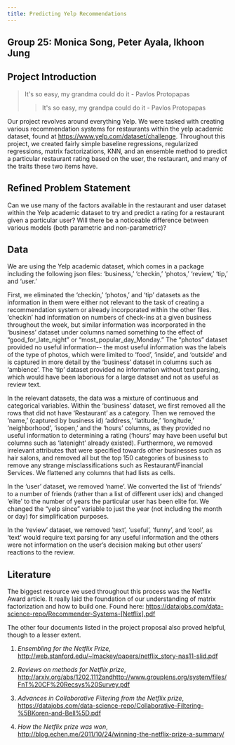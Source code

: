 ```yaml
---
title: Predicting Yelp Recommendations
---
```


## Group 25: Monica Song, Peter Ayala, Ikhoon Jung 



## Project Introduction

>It's so easy, my grandma could do it - Pavlos Protopapas
>
>> It's so easy, my grandpa could do it - Pavlos Protopapas

Our project revolves around everything Yelp. We were tasked with creating various recommendation systems for restaurants within the yelp academic dataset, found at https://www.yelp.com/dataset/challenge. Throughout this project, we created fairly simple baseline regressions, regularized regressions, matrix factorizations, KNN, and an ensemble method to predict a particular restaurant rating based on the user, the restaurant, and many of the traits these two items have. 

## Refined Problem Statement

Can we use many of the factors available in the restaurant and user dataset within the Yelp academic dataset to try and predict a rating for a restaurant given a particular user? Will there be a noticeable difference between various models (both parametric and non-parametric)? 

## Data

We are using the Yelp academic dataset, which comes in a package including the following json files: ‘business,’ ‘checkin,’ ‘photos,’ ‘review,’ ‘tip,’ and ‘user.’

First, we eliminated the ‘checkin,’ ‘photos,’ and ‘tip’ datasets as the information in them were either not relevant to the task of creating a recommendation system or already incorporated within the other files. ‘checkin’ had information on numbers of check-ins at a given business throughout the week, but similar information was incorporated in the ‘business’ dataset under columns named something to the effect of “good_for_late_night” or “most_popular_day_Monday.” The “photos” dataset provided no useful information-- the most useful information was the labels of the type of  photos, which were limited to ‘food’, ‘inside’, and ‘outside’ and is captured in more detail by the ‘business’ dataset in columns such as ‘ambience’. The ‘tip’ dataset provided no information without text parsing, which would have been laborious for a large dataset and not as useful as review text.

In the relevant datasets, the data was a mixture of continuous and categorical variables. Within the ‘business’ dataset, we first removed all the rows that did not have ‘Restaurant’ as a category. Then we removed the ‘name,’ (captured by business id) ‘address,’ ‘latitude,’ ‘longitude,’ ‘neighborhood’, ‘isopen,’ and the ‘hours’ columns, as they provided no useful information to determining a rating (‘hours’ may have been useful but columns such as ‘latenight’ already existed). Furthermore, we removed irrelevant attributes that were specified towards other businesses such as hair salons, and removed all but the top 150 categories of business to remove any strange misclassifications such as Restaurant/Financial Services. We flattened any columns that had lists as cells.

In the ‘user’ dataset, we removed ‘name’. We converted the list of ‘friends’ to a number of friends (rather than a list of different user ids) and changed ‘elite’ to the number of years the particular user has been elite for. We changed the “yelp since” variable to just the year (not including the month or day) for simplification purposes.

In the ‘review’ dataset, we removed ‘text’, ‘useful’, ‘funny’, and ‘cool’, as ‘text’ would require text parsing for any useful information and the others were not information on the user’s decision making but other users’ reactions to the review.

## Literature 

The biggest resource we used throughout this process was the Netflix Award article. It really laid the foundation of our understanding of matrix factorization and how to build one. Found here: https://datajobs.com/data-science-repo/Recommender-Systems-[Netflix].pdf

The other four documents listed in the project proposal also proved helpful, though to a lesser extent. 

1. *Ensembling for the Netflix Prize*, http://web.stanford.edu/~lmackey/papers/netflix_story-nas11-slid.pdf

2. *Reviews on methods for Netflix prize*, http://arxiv.org/abs/1202.1112andhttp://www.grouplens.org/system/files/FnT%20CF%20Recsys%20Survey.pdf

3. *Advances in Collaborative Filtering from the Netflix prize*, https://datajobs.com/data-science-repo/Collaborative-Filtering-%5BKoren-and-Bell%5D.pdf

4. *How the Netflix prize was won*, http://blog.echen.me/2011/10/24/winning-the-netflix-prize-a-summary/

​				
​			
​		
​	